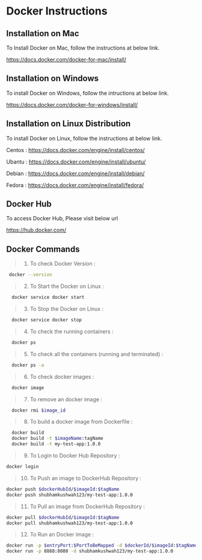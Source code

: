 # Docker Instructions 

## Installation on Mac
To Install Docker on Mac, follow the instructions at below link.

https://docs.docker.com/docker-for-mac/install/

## Installation on Windows
To install Docker on Windows, follow the intructions at below link.

https://docs.docker.com/docker-for-windows/install/

## Installation on Linux Distribution
To install Docker on Linux, follow the instructions at below link.

Centos : https://docs.docker.com/engine/install/centos/

Ubantu : https://docs.docker.com/engine/install/ubuntu/

Debian : https://docs.docker.com/engine/install/debian/

Fedora : https://docs.docker.com/engine/install/fedora/


## Docker Hub
To access Docker Hub, Please visit below url

https://hub.docker.com/

## Docker Commands

> 1. To check Docker Version :
 ```bash
  docker --version
 ```
 
> 2. To Start the Docker on Linux : 
```bash
  docker service docker start
 ```
 
> 3. To Stop the Docker on Linux : 
```bash
  docker service docker stop
 ```
 
> 4. To check the running containers :
```bash
  docker ps
 ```
 
> 5. To check all the containers (running and terminated) :
```bash
  docker ps -a
 ```
 
> 6. To check docker images : 
```bash
  docker image
 ```
 
> 7. To remove an docker image :
```bash
  docker rmi $image_id
 ```
 
> 8. To build a docker image from Dockerfile : 
```bash
  docker build 
  docker build -t $imageName:tagName
  docker build -t my-test-app:1.0.0
 ```
 
 > 9. To Login to Docker Hub Repository : 
  ```bash
  docker login
 ```
 
 > 10. To Push an image to DockerHub Repository :
  ```bash
  docker push $dockerHubId/$imageId:$tagName
  docker push shubhamkushwah123/my-test-app:1.0.0
 ```
 
 > 11. To Pull an image from DockerHub Repository :
  ```bash
  docker pull $dockerHubId/$imageId:$tagName
  docker pull shubhamkushwah123/my-test-app:1.0.0
 ```
 
 > 12. To Run an Docker image :
  ```bash
  docker run -p $entryPort:$PortToBeMapped -d $dockerId/$imageId:$tagName
  docker run -p 8888:8080 -d shubhamkushwah123/my-test-app:1.0.0
 ```
